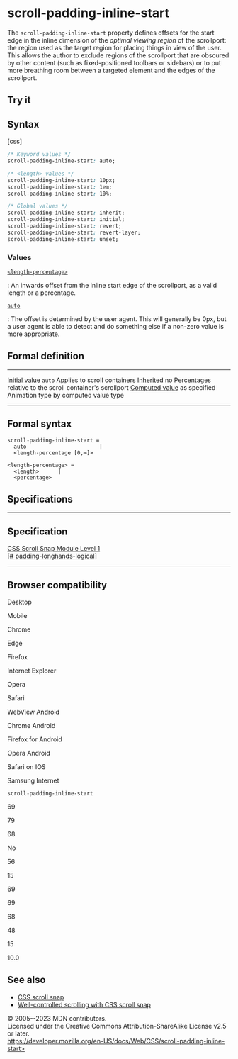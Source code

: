 scroll-padding-inline-start
===========================

The `scroll-padding-inline-start` property defines offsets for the start
edge in the inline dimension of the *optimal viewing region* of the
scrollport: the region used as the target region for placing things in
view of the user. This allows the author to exclude regions of the
scrollport that are obscured by other content (such as fixed-positioned
toolbars or sidebars) or to put more breathing room between a targeted
element and the edges of the scrollport.

Try it
------

Syntax
------

[css]

```css
/* Keyword values */
scroll-padding-inline-start: auto;

/* <length> values */
scroll-padding-inline-start: 10px;
scroll-padding-inline-start: 1em;
scroll-padding-inline-start: 10%;

/* Global values */
scroll-padding-inline-start: inherit;
scroll-padding-inline-start: initial;
scroll-padding-inline-start: revert;
scroll-padding-inline-start: revert-layer;
scroll-padding-inline-start: unset;
```

### Values

[`<length-percentage>`](#length-percentage)

:   An inwards offset from the inline start edge of the scrollport, as a
    valid length or a percentage.

[`auto`](#auto)

:   The offset is determined by the user agent. This will generally be
    0px, but a user agent is able to detect and do something else if a
    non-zero value is more appropriate.

Formal definition
-----------------

  ---------------------------------- ------------------------------------------------
  [Initial value](initial_value.md)     `auto`
  Applies to                         scroll containers
  [Inherited](inheritance.md)           no
  Percentages                        relative to the scroll container\'s scrollport
  [Computed value](computed_value.md)   as specified
  Animation type                     by computed value type
  ---------------------------------- ------------------------------------------------

Formal syntax
-------------

```
scroll-padding-inline-start = 
  auto                       |
  <length-percentage [0,∞]>  

<length-percentage> = 
  <length>      |
  <percentage>  
```

Specifications
--------------

  ----------------------------------------------------------------------------------------------------------

Specification
  ----------------------------------------------------------------------------------------------------------

  [CSS Scroll Snap Module Level 1\
  [\#
  padding-longhands-logical]](https://drafts.csswg.org/css-scroll-snap/#padding-longhands-logical)

  ----------------------------------------------------------------------------------------------------------

Browser compatibility
---------------------

Desktop

Mobile

Chrome

Edge

Firefox

Internet Explorer

Opera

Safari

WebView Android

Chrome Android

Firefox for Android

Opera Android

Safari on IOS

Samsung Internet

`scroll-padding-inline-start`

69

79

68

No

56

15

69

69

68

48

15

10.0

See also
--------

- [CSS scroll snap](css_scroll_snap.md)
- [Well-controlled scrolling with CSS scroll
    snap](https://web.dev/css-scroll-snap/)

© 2005--2023 MDN contributors.\
Licensed under the Creative Commons Attribution-ShareAlike License v2.5
or later.\
https://developer.mozilla.org/en-US/docs/Web/CSS/scroll-padding-inline-start>
